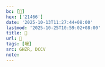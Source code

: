 ```yaml
---
bc: [𡑦]
hex: ['21466']
date: '2025-10-13T11:27:44+08:00'
lastmod: '2025-10-25T10:59:02+08:00'
title: 󰙝
url: 󰙝
tags: [墁]
src: GHZR, DCCV
note:
---
```

